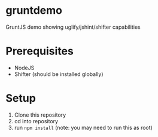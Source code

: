 # gruntdemo
GruntJS demo showing uglify/jshint/shifter capabilities

# Prerequisites
* NodeJS
* Shifter (should be installed globally)

# Setup
1. Clone this repository
2. cd into repository
3. run `npm install` (note: you may need to run this as root)
